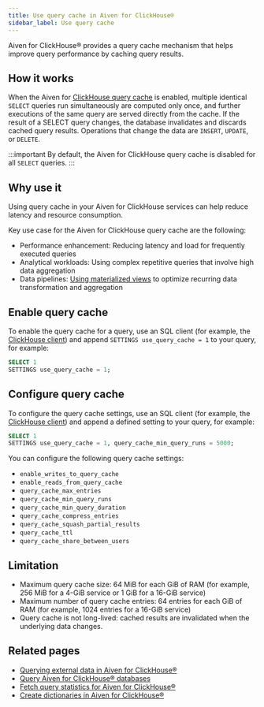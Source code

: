 ```yaml
---
title: Use query cache in Aiven for ClickHouse®
sidebar_label: Use query cache
---
```


Aiven for ClickHouse® provides a query cache mechanism that helps improve query performance
by caching query results.

## How it works

When the Aiven for
[ClickHouse query cache](https://clickhouse.com/docs/en/operations/query-cache) is enabled,
multiple identical `SELECT` queries run simultaneously are computed only once,
and further executions of the same query are served directly from the cache. If the result
of a SELECT query changes, the database invalidates and discards cached query results.
Operations that change the data are `INSERT`, `UPDATE`, or `DELETE`.

:::important
By default, the Aiven for ClickHouse query cache is disabled for all `SELECT` queries.
:::

## Why use it

Using query cache in your Aiven for ClickHouse services can help reduce latency and
resource consumption.

Key use case for the Aiven for ClickHouse query cache are the following:

- Performance enhancement: Reducing latency and load for frequently executed queries
- Analytical workloads: Using complex repetitive queries that involve high data aggregation
- Data pipelines: [Using materialized views](/docs/products/clickhouse/concepts/federated-queries)
  to optimize recurring data transformation and aggregation

## Enable query cache

To enable the query cache for a query, use an SQL client (for example, the
[ClickHouse client](/docs/products/clickhouse/howto/connect-with-clickhouse-cli)) and
append `SETTINGS use_query_cache = 1` to your query, for example:

```sql
SELECT 1
SETTINGS use_query_cache = 1;
```

## Configure query cache

To configure the query cache settings, use an SQL client (for example, the
[ClickHouse client](/docs/products/clickhouse/howto/connect-with-clickhouse-cli)) and
append a defined setting to your query, for example:

```sql
SELECT 1
SETTINGS use_query_cache = 1, query_cache_min_query_runs = 5000;
```

You can configure the following query cache settings:

- `enable_writes_to_query_cache`
- `enable_reads_from_query_cache`
- `query_cache_max_entries`
- `query_cache_min_query_runs`
- `query_cache_min_query_duration`
- `query_cache_compress_entries`
- `query_cache_squash_partial_results`
- `query_cache_ttl`
- `query_cache_share_between_users`

## Limitation

- Maximum query cache size: 64 MiB for each GiB of RAM (for example, 256 MiB for a 4-GiB
  service or 1 GiB for a 16-GiB service)
- Maximum number of query cache entries: 64 entries for each GiB of RAM (for example,
  1024 entries for a 16-GiB service)
- Query cache is not long-lived: cached results are invalidated when the underlying data
  changes.

## Related pages

- [Querying external data in Aiven for ClickHouse®](/docs/products/clickhouse/concepts/federated-queries)
- [Query Aiven for ClickHouse® databases](/docs/products/clickhouse/howto/query-databases)
- [Fetch query statistics for Aiven for ClickHouse®](/docs/products/clickhouse/howto/fetch-query-statistics)
- [Create dictionaries in Aiven for ClickHouse®](/docs/products/clickhouse/howto/create-dictionary)
